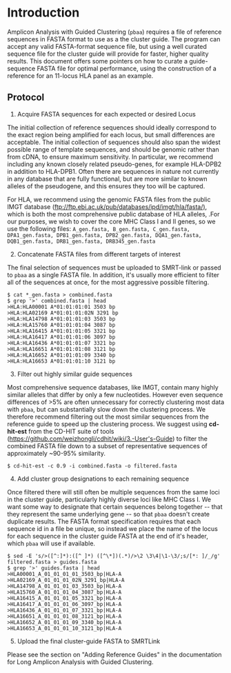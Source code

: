 Introduction
============

Amplicon Analysis with Guided Clustering (`pbaa`) requires a file of
reference sequences in FASTA format to use as a the cluster guide. The
program can accept any valid FASTA-format sequence file, but using a
well curated sequence file for the cluster guide will provide for
faster, higher quality results. This document offers some pointers on
how to curate a guide-sequence FASTA file for optimal performance, using
the construction of a reference for an 11-locus HLA panel as an example.

Protocol
--------

1.  Acquire FASTA sequences for each expected or desired Locus

The initial collection of reference sequences should ideally correspond
to the exact region being amplified for each locus, but small
differences are acceptable. The initial collection of sequences should
also span the widest possible range of template sequences, and should be
genomic rather than from cDNA, to ensure maximum sensitivity. In
particular, we recommend including any known closely related
pseudo-genes, for example HLA-DPB2 in addition to HLA-DPB1. Often there
are sequences in nature not currently in any database that are fully
functional, but are more similar to known alleles of the pseudogene, and
this ensures they too will be captured.

For HLA, we recommend using the genomic FASTA files from the public IMGT
database (<ftp://ftp.ebi.ac.uk/pub/databases/ipd/imgt/hla/fasta/)>,
which is both the most comprehensive public database of HLA alleles,
.For our purposes, we wish to cover the core MHC Class I and II genes,
so we use the following files: `A_gen.fasta, B_gen.fasta, C_gen.fasta,
DPA1_gen.fasta, DPB1_gen.fasta, DPB2_gen.fasta, DQA1_gen.fasta,
DQB1_gen.fasta, DRB1_gen.fasta, DRB345_gen.fasta`

2.  Concatenate FASTA files from different targets of interest

The final selection of sequences must be uploaded to SMRT-link or passed
to `pbaa` as a single FASTA file. In addition, it's usually more
efficient to filter all of the sequences at once, for the most
aggressive possible filtering.

```
$ cat *_gen.fasta > combined.fasta
$ grep '>' combined.fasta | head
>HLA:HLA00001 A*01:01:01:01 3503 bp
>HLA:HLA02169 A*01:01:01:02N 3291 bp
>HLA:HLA14798 A*01:01:01:03 3503 bp
>HLA:HLA15760 A*01:01:01:04 3087 bp
>HLA:HLA16415 A*01:01:01:05 3321 bp
>HLA:HLA16417 A*01:01:01:06 3097 bp
>HLA:HLA16436 A*01:01:01:07 3321 bp
>HLA:HLA16651 A*01:01:01:08 3121 bp
>HLA:HLA16652 A*01:01:01:09 3340 bp
>HLA:HLA16653 A*01:01:01:10 3121 bp
```

3.  Filter out highly similar guide sequences

Most comprehensive sequence databases, like IMGT, contain many highly
similar alleles that differ by only a few nucleotides. However even
sequence differences of \>5% are often unnecessary for correctly
clustering most data with `pbaa`, but can substantially slow down the
clustering process. We therefore recommend filtering out the most
similar sequences from the reference guide to speed up the clustering
process. We suggest using **cd-hit-est** from the CD-HIT suite of tools
(<https://github.com/weizhongli/cdhit/wiki/3.-User's-Guide>) to filter
the combined FASTA file down to a subset of representative sequences of
approximately \~90-95% similarity.

```$ cd-hit-est -c 0.9 -i combined.fasta -o filtered.fasta```

4.  Add cluster group designations to each remaining sequence

Once filtered there will still often be multiple sequences from the same
loci in the cluster guide, particularly highly diverse loci like MHC
Class I. We want some way to designate that certain sequences belong
together -- that they represent the same underlying gene -- so that `pbaa`
doesn't create duplicate results. The FASTA format specification
requires that each sequence id in a file be unique, so instead we place
the name of the locus for each sequence in the cluster guide FASTA at
the end of it's header, which `pbaa` will use if available.

```
$ sed -E 's/>([^:]*):([^ ]*) ([^\*])(.*)/>\2 \3\4|\1-\3/;s/[*: ]/_/g' filtered.fasta > guides.fasta
$ grep '>' guides.fasta | head
>HLA00001_A_01_01_01_01_3503_bp|HLA-A
>HLA02169_A_01_01_01_02N_3291_bp|HLA-A
>HLA14798_A_01_01_01_03_3503_bp|HLA-A
>HLA15760_A_01_01_01_04_3087_bp|HLA-A
>HLA16415_A_01_01_01_05_3321_bp|HLA-A
>HLA16417_A_01_01_01_06_3097_bp|HLA-A
>HLA16436_A_01_01_01_07_3321_bp|HLA-A
>HLA16651_A_01_01_01_08_3121_bp|HLA-A
>HLA16652_A_01_01_01_09_3340_bp|HLA-A
>HLA16653_A_01_01_01_10_3121_bp|HLA-A
```


5.  Upload the final cluster-guide FASTA to SMRTLink

Please see the section on "Adding Reference Guides" in the documentation
for Long Amplicon Analysis with Guided Clustering.
